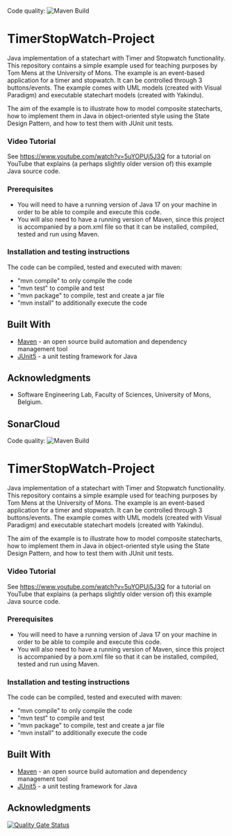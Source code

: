 Code quality: ![Maven Build](https://github.com/tommens/calculator-cucumber/actions/workflows/maven.yml/badge.svg)

# TimerStopWatch-Project
Java implementation of a statechart with Timer and Stopwatch functionality.
This repository contains a simple example used for teaching purposes by Tom Mens at the University of Mons.
The example is an event-based application for a timer and stopwatch. It can be controlled through 3 buttons/events.
The example comes with UML models (created with Visual Paradigm) and executable statechart models (created with Yakindu).

The aim of the example is to illustrate how to model composite statecharts, 
how to implement them in Java in object-oriented style using the State Design Pattern,
and how to test them with JUnit unit tests.


### Video Tutorial
See https://www.youtube.com/watch?v=5uYOPUj5J3Q
for a tutorial on YouTube that explains (a perhaps slightly older version of) this example Java source code.

### Prerequisites

*  You will need to have a running version of Java 17 on your machine in order to be able to compile and execute this code.
*  You will also need to have a running version of Maven, since this project is accompanied by a pom.xml file so that it can be installed, compiled, tested and run using Maven.

### Installation and testing instructions

The code can be compiled, tested and executed with maven:

- "mvn compile" to only compile the code
- "mvn test" to compile and test
- "mvn package" to compile, test and create a jar file
- "mvn install" to additionally execute the code

## Built With

*  [Maven](https://maven.apache.org/) - an open source build automation and dependency management tool
*  [JUnit5](https://junit.org/junit5/) - a unit testing framework for Java

## Acknowledgments

* Software Engineering Lab, Faculty of Sciences, University of Mons, Belgium.

## SonarCloud

Code quality: ![Maven Build](https://github.com/tommens/calculator-cucumber/actions/workflows/maven.yml/badge.svg)

# TimerStopWatch-Project
Java implementation of a statechart with Timer and Stopwatch functionality.
This repository contains a simple example used for teaching purposes by Tom Mens at the University of Mons.
The example is an event-based application for a timer and stopwatch. It can be controlled through 3 buttons/events.
The example comes with UML models (created with Visual Paradigm) and executable statechart models (created with Yakindu).

The aim of the example is to illustrate how to model composite statecharts, 
how to implement them in Java in object-oriented style using the State Design Pattern,
and how to test them with JUnit unit tests.


### Video Tutorial
See https://www.youtube.com/watch?v=5uYOPUj5J3Q
for a tutorial on YouTube that explains (a perhaps slightly older version of) this example Java source code.

### Prerequisites

*  You will need to have a running version of Java 17 on your machine in order to be able to compile and execute this code.
*  You will also need to have a running version of Maven, since this project is accompanied by a pom.xml file so that it can be installed, compiled, tested and run using Maven.

### Installation and testing instructions

The code can be compiled, tested and executed with maven:

- "mvn compile" to only compile the code
- "mvn test" to compile and test
- "mvn package" to compile, test and create a jar file
- "mvn install" to additionally execute the code

## Built With

*  [Maven](https://maven.apache.org/) - an open source build automation and dependency management tool
*  [JUnit5](https://junit.org/junit5/) - a unit testing framework for Java

## Acknowledgments

[![Quality Gate Status](https://sonarcloud.io/api/project_badges/measure?project=GuillaumeKerckhofs_TimerStopWatch-Project&metric=alert_status)](https://sonarcloud.io/summary/new_code?id=GuillaumeKerckhofs_TimerStopWatch-Project)
